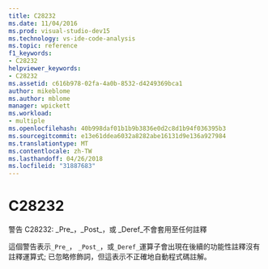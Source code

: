 ```yaml
---
title: C28232
ms.date: 11/04/2016
ms.prod: visual-studio-dev15
ms.technology: vs-ide-code-analysis
ms.topic: reference
f1_keywords:
- C28232
helpviewer_keywords:
- C28232
ms.assetid: c616b978-02fa-4a0b-8532-d4249369bca1
author: mikeblome
ms.author: mblome
manager: wpickett
ms.workload:
- multiple
ms.openlocfilehash: 40b998daf01b1b9b3836e0d2c8d1b94f036395b3
ms.sourcegitcommit: e13e61ddea6032a8282abe16131d9e136a927984
ms.translationtype: MT
ms.contentlocale: zh-TW
ms.lasthandoff: 04/26/2018
ms.locfileid: "31887683"
---
```

# <a name="c28232"></a>C28232
警告 C28232: _Pre\_，_Post\_，或 _Deref\_不會套用至任何註釋

 這個警告表示`_Pre_`， `_Post_`，或`_Deref_`運算子會出現在後續的功能性註釋沒有註釋運算式; 已忽略修飾詞，但這表示不正確地自動程式碼註解。